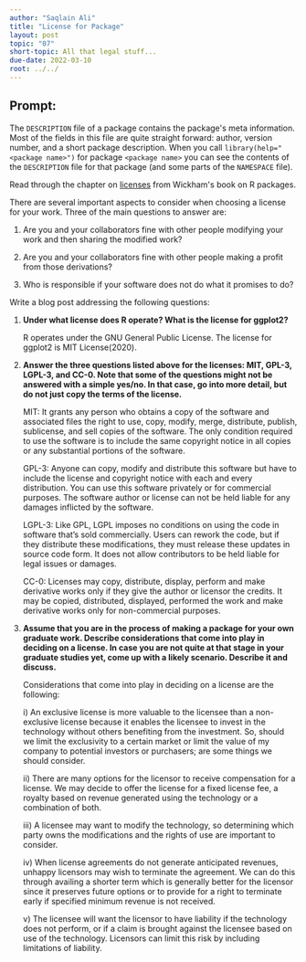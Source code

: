 ```yaml
---
author: "Saqlain Ali"
title: "License for Package"
layout: post
topic: "07"
short-topic: All that legal stuff...
due-date: 2022-03-10
root: ../../
---
```


## Prompt:

The `DESCRIPTION` file of a package contains the package's meta information. Most of the fields in this file are quite straight forward: author, version number, and a short package description. When you call `library(help="<package name>")` for  package `<package name>` you can see the contents of the `DESCRIPTION` file for that package (and some parts of the `NAMESPACE` file).

Read through the chapter on [licenses](https://r-pkgs.org/license.html) from Wickham's book on R packages. 

There are several important aspects to consider when choosing a license for your work. 
Three of the main questions to answer are: 

1. Are you and your collaborators fine with other people modifying your work and then sharing the modified work?

2. Are you and your collaborators fine with other people making a profit from those derivations?

3. Who is responsible if your software does not do what it promises to do?


Write a blog post addressing the following questions: 

1. **Under what license does R operate? What is the license for ggplot2?**

     R operates under the GNU General Public License. The license for ggplot2 is MIT License(2020).

2. **Answer the three questions listed above for the licenses: MIT, GPL-3,  LGPL-3, and CC-0. Note that some of the questions might not be answered with a simple yes/no. In that case, go into more detail, but do not just copy the terms of the license.**

     MIT: It grants any person who obtains a copy of the software and associated files the right to use, copy, modify, merge, distribute, publish, sublicense, and             sell copies of the software. The only condition required to use the software is to include the same copyright notice in all copies or any substantial               portions of the software.
     
     GPL-3: Anyone can copy, modify and distribute this software but have to include the license and copyright notice with each and every distribution. You can use             this software privately or for commercial purposes. The software author or license can not be held liable for any damages inflicted by the software.
     
     LGPL-3: Like GPL, LGPL imposes no conditions on using the code in software that’s sold commercially. Users can rework the code, but if they distribute these                modifications, they must release these updates in source code form. It does not allow contributors to be held liable for legal issues or damages.
     
     CC-0: Licenses may copy, distribute, display, perform and make derivative works only if they give the author or licensor the credits. It may be copied,                    distributed, displayed, performed the work and make derivative works only for non-commercial purposes.

3. **Assume that you are in the process of making a package for your own graduate work. Describe considerations that come into play in deciding on a license. In case you are not quite at that stage in your graduate studies yet, come up with a likely scenario. Describe it and discuss.**
     
     Considerations that come into play in deciding on a license are the following:
     
     i) An exclusive license is more valuable to the licensee than a non-exclusive license because it enables the licensee to invest in the technology without               others benefiting from the investment. So, should we limit the exclusivity to a certain market or limit the value of my company to potential investors or           purchasers; are some things we should consider.
     
     ii) There are many options for the licensor to receive compensation for a license. We may decide to offer the license for a fixed license fee, a royalty                based on revenue generated using the technology or a combination of both.
     
     iii) A licensee may want to modify the technology, so determining which party owns the modifications and the rights of use are important to consider.
     
     iv) When license agreements do not generate anticipated revenues, unhappy licensors may wish to terminate the agreement. We can do this through availing a              shorter term which is generally better for the licensor since it preserves future options or to provide for a right to terminate early if specified minimum          revenue is not received.
     
     v) The licensee will want the licensor to have liability if the technology does not perform, or if a claim is brought against the licensee based on use of the         technology. Licensors can limit this risk by including limitations of liability.
     


